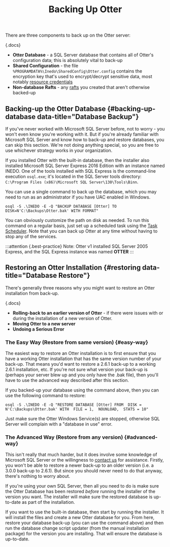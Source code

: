 ﻿---
title: Backing Up Otter
keywords: otter,databases,backup
show-headings-in-nav: true
sequence: 200
---


There are three components to back up on the Otter server:

{.docs}
- **Otter Database** - a SQL Server database that contains all of Otter's configuration data; this is absolutely vital to back-up
- **Shared Configuration** - the file `%PROGRAMDATA%\Inedo\SharedConfig\Otter.config` contains the encryption key that's used to encrypt/decrypt sensitive data, most notably [resource credentials](/support/documentation/buildmaster/global-components/resource-credentials)
- **Non-database Rafts** - any [rafts](../global-components/rafts) you created that aren't otherwise backed-up

## Backing-up the Otter Database {#backing-up-database data-title="Database Backup"}

If you've never worked with Microsoft SQL Server before, not to worry - you won't even know you're working with it. But if you're already familiar with Microsoft SQL Server and know how to back-up and restore databases, you can skip this section. We're not doing anything special, so you are free to use whichever strategy works in your organization.

If you installed Otter with the built-in database, then the installer also installed Microsoft SQL Server Express 2016 Edition with an instance named INEDO. One of the tools installed with SQL Express is the command-line execution `osql.exe`; it's located in the SQL Server tools directory: `C:\Program Files (x86)\Microsoft SQL Server\130\Tools\Binn`.

You can use a single command to back up the database, which you may need to run as an administrator if you have UAC enabled in Windows.

```
osql -S .\INEDO -E -Q "BACKUP DATABASE [Otter] TO DISK=N'C:\Backups\Otter.bak' WITH FORMAT"
```

You can obviously customize the path on disk as needed. To run this command on a regular basis, just set up a scheduled task using the [Task Scheduler](http://windows.microsoft.com/en-US/windows-vista/Schedule-a-task). Note that you can back up Otter at any time without having to stop any of the services.

:::attention {.best-practice}
Note: Otter v1 installed SQL Server 2005 Express, and the SQL Express instance was named **OTTER**
:::

## Restoring an Otter Installation {#restoring data-title="Database Restore"}

There's generally three reasons why you might want to restore an Otter installation from back-up.

{.docs}
- **Rolling-back to an earlier version of Otter** - if there were issues with or during the installation of a new version of Otter.
- **Moving Otter to a new server**
- **Undoing a Serious Error**

### The Easy Way (Restore from same version) {#easy-way}

The easiest way to restore an Otter installation is to first ensure that you have a working Otter installation that has the same version number of your back-up. That means you'd want to restore a 2.6.1 back-up to a working 2.6.1 installation, etc. If you're not sure what version your back-up is (perhaps your server blew up and you only have the .bak file), then you'll have to use the advanced way described after this section.

If you backed-up your database using the command above, then you can use the following command to restore:

```
osql -S .\INEDO -E -Q "RESTORE DATABASE [Otter] FROM  DISK = N'C:\Backups\Otter.bak' WITH  FILE = 1,  NOUNLOAD,  STATS = 10"
```

Just make sure the Otter Windows Service(s) are stopped, otherwise SQL Server will complain with a  "database in use" error.

### The Advanced Way (Restore from any version) {#advanced-way}

This isn't really that much harder, but it does involve some knowledge of Microsoft SQL Server or the willingness to [contact us](/support/ticket) for assistance. Firstly, you won't be able to restore a newer back-up to an older version (i.e. a 3.0.0 back-up to 2.6.1). But since you should never need to do that anyway, there's nothing to worry about.

If you're using your own SQL Server, then all you need to do is make sure the Otter Database has been restored *before* running the installer of the version you want. The installer will make sure the restored database is up-to-date as part of the installation.

If you want to use the built-in database, then start by running the installer. It will install the files and create a new Otter database for you. From here, restore your database back-up (you can use the command above) and then run the database change script updater (from the manual installation package) for the version you are installing. That will ensure the database is up-to-date.
